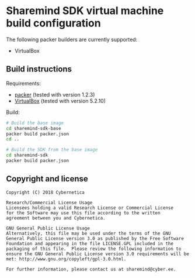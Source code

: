 # Sharemind SDK virtual machine build configuration

The following packer builders are currently supported:

* VirtualBox

## Build instructions

Requirements:

* [packer](https://packer.io/) (tested with version 1.2.3)
* [VirtualBox](https://www.virtualbox.org/) (tested with version 5.2.10)

Build:

```bash
# Build the base image
cd sharemind-sdk-base
packer build packer.json
cd ..

# Build the SDK from the base image
cd sharemind-sdk
packer build packer.json
```

## Copyright and license

```
Copyright (C) 2018 Cybernetica

Research/Commercial License Usage
Licensees holding a valid Research License or Commercial License
for the Software may use this file according to the written
agreement between you and Cybernetica.

GNU General Public License Usage
Alternatively, this file may be used under the terms of the GNU
General Public License version 3.0 as published by the Free Software
Foundation and appearing in the file LICENSE.GPL included in the
packaging of this file.  Please review the following information to
ensure the GNU General Public License version 3.0 requirements will be
met: http://www.gnu.org/copyleft/gpl-3.0.html.

For further information, please contact us at sharemind@cyber.ee.
```
